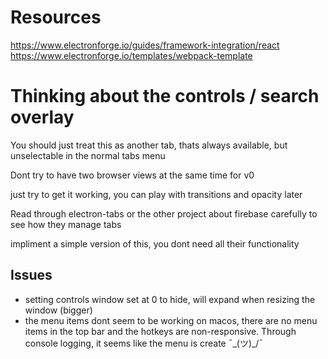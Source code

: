 # Resources
https://www.electronforge.io/guides/framework-integration/react
https://www.electronforge.io/templates/webpack-template





# Thinking about the controls / search overlay

You should just treat this as another tab, thats
always available, but unselectable in the normal tabs menu

Dont try to have two browser views at the same time for v0

just try to get it working, you can play with transitions and 
opacity later

Read through electron-tabs or the other project about firebase
carefully to see how they manage tabs

impliment a simple version of this, you dont need all their functionality

## Issues
- setting controls window set at 0 to hide, will expand when resizing the window (bigger)
- the menu items dont seem to be working on macos, there are no menu items in the top bar
and the hotkeys are non-responsive. Through console logging, it seems like the menu is create ¯\_(ツ)_/¯
